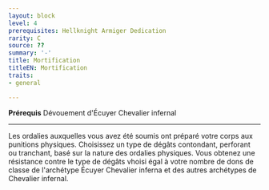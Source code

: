 ```yaml
---
layout: block
level: 4
prerequisites: Hellknight Armiger Dedication
rarity: C
source: ??
summary: '-'
title: Mortification
titleEN: Mortification
traits:
- general

---
```


<p><span id="ctl00_MainContent_DetailedOutput"><strong>Prérequis</strong> Dévouement d'Écuyer Chevalier infernal<br></span></p>
<hr>
<p>Les ordalies auxquelles vous avez été soumis ont préparé votre corps aux punitions physiques. Choisissez un type de dégâts contondant, perforant ou tranchant, basé sur la nature des ordalies physiques. Vous obtenez une résistance contre le type de dégâts vhoisi égal à votre nombre de dons de classe de l'archétype Écuyer Chevalier inferna et des autres archétypes de Chevalier infernal.&nbsp;</p>